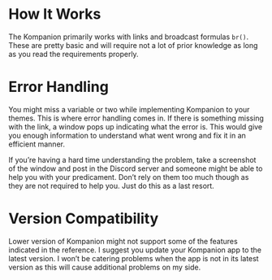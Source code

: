 How It Works
============
The Kompanion primarily works with links and broadcast formulas `br()`. These are pretty basic and will require not a lot of prior knowledge as long as you read the requirements properly.

Error Handling
==============

You might miss a variable or two while implementing Kompanion to your themes. This is where error handling comes in. If there is something missing with the link, a window pops up indicating what the error is. This would give you enough information to understand what went wrong and fix it in an efficient manner.

If you’re having a hard time understanding the problem, take a screenshot of the window and post in the Discord server and someone might be able to help you with your predicament. Don’t rely on them too much though as they are not required to help you. Just do this as a last resort.

Version Compatibility
=====================

Lower version of Kompanion might not support some of the features indicated in the reference. I suggest you update your Kompanion app to the latest version. I won’t be catering problems when the app is not in its latest version as this will cause additional problems on my side.